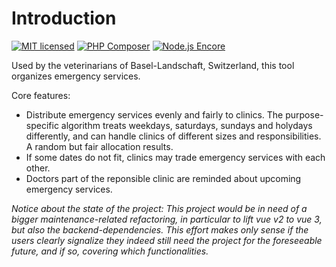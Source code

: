 Introduction
======

[![MIT licensed](https://img.shields.io/badge/license-MIT-blue.svg)](./LICENSE) 
[![PHP Composer](https://github.com/famoser/nodika/actions/workflows/php.yml/badge.svg)](https://github.com/famoser/nodika/actions/workflows/php.yml)
[![Node.js Encore](https://github.com/famoser/nodika/actions/workflows/node.js.yml/badge.svg)](https://github.com/famoser/nodika/actions/workflows/node.js.yml)

Used by the veterinarians of Basel-Landschaft, Switzerland, this tool organizes emergency services.

Core features:
- Distribute emergency services evenly and fairly to clinics. The purpose-specific algorithm treats weekdays, saturdays, sundays and holydays differently, and can handle clinics of different sizes and responsibilities. A random but fair allocation results.   
- If some dates do not fit, clinics may trade emergency services with each other.
- Doctors part of the reponsible clinic are reminded about upcoming emergency services.

*Notice about the state of the project: This project would be in need of a bigger maintenance-related refactoring, in particular to lift vue v2 to vue 3, but also the backend-dependencies. This effort makes only sense if the users clearly signalize they indeed still need the project for the foreseeable future, and if so, covering which functionalities.*
